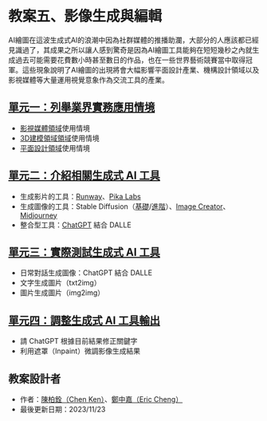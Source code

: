 # 教案五、影像生成與編輯
AI繪圖在這波生成式AI的浪潮中因為社群媒體的推播助瀾，大部分的人應該都已經見識過了，其成果之所以讓人感到驚奇是因為AI繪圖工具能夠在短短幾秒之內就生成過去可能需要花費數小時甚至數日的作品，也在一些世界藝術競賽當中取得冠軍。這些現象說明了AI繪圖的出現將會大幅影響平面設計產業、機構設計領域以及影視媒體等大量運用視覺意象作為交流工具的產業。

## [單元一：列舉業界實務應用情境](https://github.com/AI-FREE-Team/Generative-AI-Industrial-Case-Study/tree/main/%E6%95%99%E6%A1%885%EF%BC%9A%E5%BD%B1%E5%83%8F%E7%94%9F%E6%88%90%E8%88%87%E7%B7%A8%E8%BC%AF/%E5%96%AE%E5%85%831%EF%BC%9A%E5%88%97%E8%88%89%E6%A5%AD%E7%95%8C%E5%AF%A6%E5%8B%99%E6%87%89%E7%94%A8%E6%83%85%E5%A2%83)
* [影視媒體領域](https://zh.wikipedia.org/zh-tw/%E5%A4%A7%E7%9C%BE%E5%AA%92%E9%AB%94)使用情境
* [3D建模領域領域](https://zh.wikipedia.org/zh-tw/%E5%BB%BA%E7%AD%91%E8%AE%BE%E8%AE%A1)使用情境
* [平面設計領域](https://zh.wikipedia.org/zh-tw/%E5%B9%B3%E9%9D%A2%E8%AE%BE%E8%AE%A1)使用情境

## [單元二：介紹相關生成式 AI 工具](https://github.com/AI-FREE-Team/Generative-AI-Industrial-Case-Study/tree/main/%E6%95%99%E6%A1%885%EF%BC%9A%E5%BD%B1%E5%83%8F%E7%94%9F%E6%88%90%E8%88%87%E7%B7%A8%E8%BC%AF/%E5%96%AE%E5%85%832%EF%BC%9A%E4%BB%8B%E7%B4%B9%E7%9B%B8%E9%97%9C%E7%94%9F%E6%88%90%E5%BC%8F%20AI%20%E5%B7%A5%E5%85%B7)
* 生成影片的工具：[Runway](https://runwayml.com/)、[Pika Labs](https://www.pika.art/)
* 生成圖像的工具：Stable Diffusion（[基礎](https://stablediffusionweb.com/)/[進階](https://github.com/AUTOMATIC1111/stable-diffusion-webui)）、[Image Creator](https://www.bing.com/create)、[Midjourney](https://legacy.midjourney.com/showcase/recent/)
* 整合型工具：[ChatGPT](https://chat.openai.com/) 結合 DALLE

## [單元三：實際測試生成式 AI 工具](https://github.com/AI-FREE-Team/Generative-AI-Industrial-Case-Study/tree/main/%E6%95%99%E6%A1%885%EF%BC%9A%E5%BD%B1%E5%83%8F%E7%94%9F%E6%88%90%E8%88%87%E7%B7%A8%E8%BC%AF/%E5%96%AE%E5%85%833%EF%BC%9A%E5%AF%A6%E9%9A%9B%E6%B8%AC%E8%A9%A6%E7%94%9F%E6%88%90%E5%BC%8F%20AI%20%E5%B7%A5%E5%85%B7)
* 日常對話生成圖像：ChatGPT 結合 DALLE
* 文字生成圖片（txt2img）
* 圖片生成圖片（img2img）

## [單元四：調整生成式 AI 工具輸出](https://github.com/AI-FREE-Team/Generative-AI-Industrial-Case-Study/tree/main/%E6%95%99%E6%A1%885%EF%BC%9A%E5%BD%B1%E5%83%8F%E7%94%9F%E6%88%90%E8%88%87%E7%B7%A8%E8%BC%AF/%E5%96%AE%E5%85%834%EF%BC%9A%E8%AA%BF%E6%95%B4%E7%94%9F%E6%88%90%E5%BC%8F%20AI%20%E5%B7%A5%E5%85%B7%E8%BC%B8%E5%87%BA)
* 請 ChatGPT 根據目前結果修正關鍵字
* 利用遮罩（Inpaint）微調影像生成結果

## 教案設計者
 - 作者：[陳柏銓（Chen Ken）](https://www.linkedin.com/in/pochuanchen/)、[鄭中嘉（Eric Cheng）](https://www.linkedin.com/in/eric-cheng-ai-free-team/)
 - 最後更新日期：2023/11/23